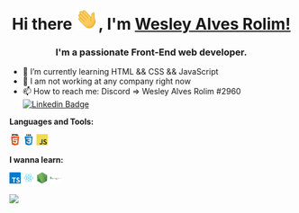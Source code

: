 <h1 align="center"> Hi there <img src="https://raw.githubusercontent.com/ABSphreak/ABSphreak/master/gifs/Hi.gif" width="40px"/>, I'm <a href="https://github.com/Wesley-AlvesRolim">Wesley Alves Rolim!</a></h1>

<h3 align="center">I'm a passionate Front-End web developer.</h3>

- 🌱 I’m currently learning HTML && CSS && JavaScript
- 🔭 I am not working at any company right now
- 📫 How to reach me: Discord => Wesley Alves Rolim #2960
[![Linkedin Badge](https://img.shields.io/badge/-Linkedin-6633cc?style=flat-square&logo=Linkedin&color=14274e&link=https://www.linkedin.com/in/eduarddojose/)](https://www.linkedin.com/in/wesley-alves-rolim-2bba1b209/)

**Languages and Tools:**

<code><img height="20" src="https://raw.githubusercontent.com/github/explore/80688e429a7d4ef2fca1e82350fe8e3517d3494d/topics/html/html.png"></code>
<code><img height="20" src="https://raw.githubusercontent.com/github/explore/80688e429a7d4ef2fca1e82350fe8e3517d3494d/topics/css/css.png"></code>
<code><img height="20" src="https://raw.githubusercontent.com/github/explore/80688e429a7d4ef2fca1e82350fe8e3517d3494d/topics/javascript/javascript.png"></code>

**I wanna learn:**

<code><img height="20" src="https://raw.githubusercontent.com/github/explore/80688e429a7d4ef2fca1e82350fe8e3517d3494d/topics/typescript/typescript.png"></code>
<code><img height="20" src="https://raw.githubusercontent.com/github/explore/80688e429a7d4ef2fca1e82350fe8e3517d3494d/topics/react/react.png"></code>
<code><img height="20" src="https://raw.githubusercontent.com/github/explore/80688e429a7d4ef2fca1e82350fe8e3517d3494d/topics/nodejs/nodejs.png"></code>
<code><img height="20" src="https://raw.githubusercontent.com/github/explore/80688e429a7d4ef2fca1e82350fe8e3517d3494d/topics/mongodb/mongodb.png"></code>

<a href="https://github.com/Wesley-AlvesRolim?tab=repositories">
  <img align="center" src="https://github-readme-stats.vercel.app/api/top-langs/?username=Wesley-AlvesRolim&layout=compact&theme=material-palenight" />
</a>
